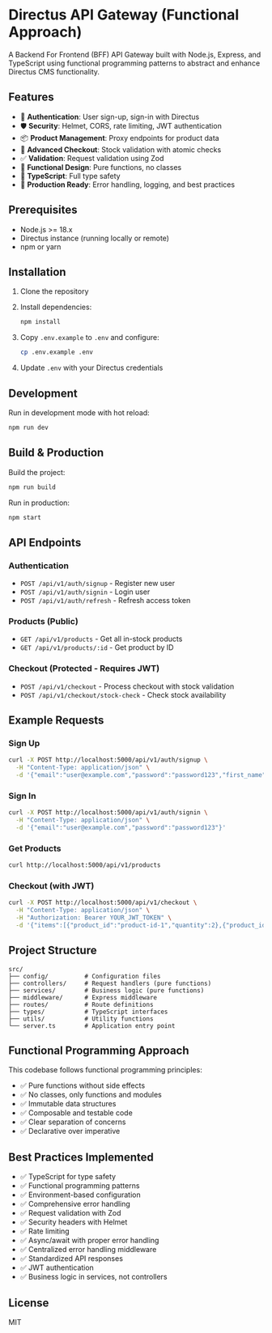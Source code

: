 # Directus API Gateway (Functional Approach)

A Backend For Frontend (BFF) API Gateway built with Node.js, Express, and TypeScript using functional programming patterns to abstract and enhance Directus CMS functionality.

## Features

- 🔐 **Authentication**: User sign-up, sign-in with Directus
- 🛡️ **Security**: Helmet, CORS, rate limiting, JWT authentication
- 📦 **Product Management**: Proxy endpoints for product data
- 🛒 **Advanced Checkout**: Stock validation with atomic checks
- ✅ **Validation**: Request validation using Zod
- 🎯 **Functional Design**: Pure functions, no classes
- 📝 **TypeScript**: Full type safety
- 🚀 **Production Ready**: Error handling, logging, and best practices

## Prerequisites

- Node.js >= 18.x
- Directus instance (running locally or remote)
- npm or yarn

## Installation

1. Clone the repository
2. Install dependencies:
   ```bash
   npm install
   ```

3. Copy `.env.example` to `.env` and configure:
   ```bash
   cp .env.example .env
   ```

4. Update `.env` with your Directus credentials

## Development

Run in development mode with hot reload:
```bash
npm run dev
```

## Build & Production

Build the project:
```bash
npm run build
```

Run in production:
```bash
npm start
```

## API Endpoints

### Authentication
- `POST /api/v1/auth/signup` - Register new user
- `POST /api/v1/auth/signin` - Login user
- `POST /api/v1/auth/refresh` - Refresh access token

### Products (Public)
- `GET /api/v1/products` - Get all in-stock products
- `GET /api/v1/products/:id` - Get product by ID

### Checkout (Protected - Requires JWT)
- `POST /api/v1/checkout` - Process checkout with stock validation
- `POST /api/v1/checkout/stock-check` - Check stock availability

## Example Requests

### Sign Up
```bash
curl -X POST http://localhost:5000/api/v1/auth/signup \
  -H "Content-Type: application/json" \
  -d '{"email":"user@example.com","password":"password123","first_name":"John","last_name":"Doe"}'
```

### Sign In
```bash
curl -X POST http://localhost:5000/api/v1/auth/signin \
  -H "Content-Type: application/json" \
  -d '{"email":"user@example.com","password":"password123"}'
```

### Get Products
```bash
curl http://localhost:5000/api/v1/products
```

### Checkout (with JWT)
```bash
curl -X POST http://localhost:5000/api/v1/checkout \
  -H "Content-Type: application/json" \
  -H "Authorization: Bearer YOUR_JWT_TOKEN" \
  -d '{"items":[{"product_id":"product-id-1","quantity":2},{"product_id":"product-id-2","quantity":1}]}'
```

## Project Structure

```
src/
├── config/          # Configuration files
├── controllers/     # Request handlers (pure functions)
├── services/        # Business logic (pure functions)
├── middleware/      # Express middleware
├── routes/          # Route definitions
├── types/           # TypeScript interfaces
├── utils/           # Utility functions
└── server.ts        # Application entry point
```

## Functional Programming Approach

This codebase follows functional programming principles:

- ✅ Pure functions without side effects
- ✅ No classes, only functions and modules
- ✅ Immutable data structures
- ✅ Composable and testable code
- ✅ Clear separation of concerns
- ✅ Declarative over imperative

## Best Practices Implemented

- ✅ TypeScript for type safety
- ✅ Functional programming patterns
- ✅ Environment-based configuration
- ✅ Comprehensive error handling
- ✅ Request validation with Zod
- ✅ Security headers with Helmet
- ✅ Rate limiting
- ✅ Async/await with proper error handling
- ✅ Centralized error handling middleware
- ✅ Standardized API responses
- ✅ JWT authentication
- ✅ Business logic in services, not controllers

## License

MIT